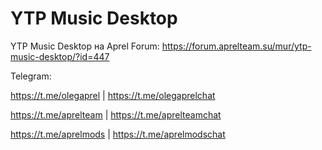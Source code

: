 # YTP Music Desktop

YTP Music Desktop на Aprel Forum:
https://forum.aprelteam.su/mur/ytp-music-desktop/?id=447

Telegram:

https://t.me/olegaprel | https://t.me/olegaprelchat

https://t.me/aprelteam | https://t.me/aprelteamchat

https://t.me/aprelmods | https://t.me/aprelmodschat
